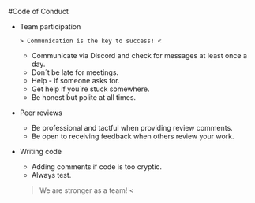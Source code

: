 #Code of Conduct

- Team participation  
                  
      > Communication is the key to success! < 
     
     * Communicate via Discord and check for messages at least once a day.
     * Don´t be late for meetings.
     * Help - if someone asks for. 
     * Get help if you´re stuck somewhere.
     * Be honest but polite at all times.
    
     
- Peer reviews

    * Be professional and tactful when providing review comments.
    * Be open to receiving feedback when others review your work.

- Writing code

    * Adding comments if code is too cryptic.
    * Always test.
    
    
     > We are stronger as a team! <